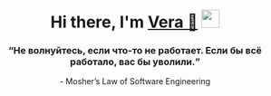 <h1 align="center">Hi there, I'm <a href="https://daniilshat.ru/" target="_blank">Vera 👋</a> 
<img src="https://github.com/blackcater/blackcater/raw/main/images/Hi.gif" height="32"/></h1>
<h3 align="center"><q>Не волнуйтесь, если что-то не работает. Если бы всё работало, вас бы уволили.</q></h3>
<p align="center"> - Mosher’s Law of Software Engineering</p>


<!--
**Krab-Krim/Krab-Krim** is a ✨ _special_ ✨ repository because its `README.md` (this file) appears on your GitHub profile.

Here are some ideas to get you started:

- 🔭 I’m currently working on ...
- 🌱 I’m currently learning ...
- 👯 I’m looking to collaborate on ...
- 🤔 I’m looking for help with ...
- 💬 Ask me about ...
- 📫 How to reach me: ...
- 😄 Pronouns: ...
- ⚡ Fun fact: ...
-->
